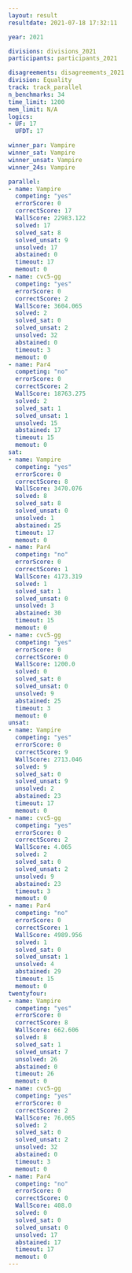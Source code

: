 ```yaml
---
layout: result
resultdate: 2021-07-18 17:32:11

year: 2021

divisions: divisions_2021
participants: participants_2021

disagreements: disagreements_2021
division: Equality
track: track_parallel
n_benchmarks: 34
time_limit: 1200
mem_limit: N/A
logics:
- UF: 17
  UFDT: 17

winner_par: Vampire
winner_sat: Vampire
winner_unsat: Vampire
winner_24s: Vampire

parallel:
- name: Vampire
  competing: "yes"
  errorScore: 0
  correctScore: 17
  WallScore: 22983.122
  solved: 17
  solved_sat: 8
  solved_unsat: 9
  unsolved: 17
  abstained: 0
  timeout: 17
  memout: 0
- name: cvc5-gg
  competing: "yes"
  errorScore: 0
  correctScore: 2
  WallScore: 3604.065
  solved: 2
  solved_sat: 0
  solved_unsat: 2
  unsolved: 32
  abstained: 0
  timeout: 3
  memout: 0
- name: Par4
  competing: "no"
  errorScore: 0
  correctScore: 2
  WallScore: 18763.275
  solved: 2
  solved_sat: 1
  solved_unsat: 1
  unsolved: 15
  abstained: 17
  timeout: 15
  memout: 0
sat:
- name: Vampire
  competing: "yes"
  errorScore: 0
  correctScore: 8
  WallScore: 3470.076
  solved: 8
  solved_sat: 8
  solved_unsat: 0
  unsolved: 1
  abstained: 25
  timeout: 17
  memout: 0
- name: Par4
  competing: "no"
  errorScore: 0
  correctScore: 1
  WallScore: 4173.319
  solved: 1
  solved_sat: 1
  solved_unsat: 0
  unsolved: 3
  abstained: 30
  timeout: 15
  memout: 0
- name: cvc5-gg
  competing: "yes"
  errorScore: 0
  correctScore: 0
  WallScore: 1200.0
  solved: 0
  solved_sat: 0
  solved_unsat: 0
  unsolved: 9
  abstained: 25
  timeout: 3
  memout: 0
unsat:
- name: Vampire
  competing: "yes"
  errorScore: 0
  correctScore: 9
  WallScore: 2713.046
  solved: 9
  solved_sat: 0
  solved_unsat: 9
  unsolved: 2
  abstained: 23
  timeout: 17
  memout: 0
- name: cvc5-gg
  competing: "yes"
  errorScore: 0
  correctScore: 2
  WallScore: 4.065
  solved: 2
  solved_sat: 0
  solved_unsat: 2
  unsolved: 9
  abstained: 23
  timeout: 3
  memout: 0
- name: Par4
  competing: "no"
  errorScore: 0
  correctScore: 1
  WallScore: 4989.956
  solved: 1
  solved_sat: 0
  solved_unsat: 1
  unsolved: 4
  abstained: 29
  timeout: 15
  memout: 0
twentyfour:
- name: Vampire
  competing: "yes"
  errorScore: 0
  correctScore: 8
  WallScore: 662.606
  solved: 8
  solved_sat: 1
  solved_unsat: 7
  unsolved: 26
  abstained: 0
  timeout: 26
  memout: 0
- name: cvc5-gg
  competing: "yes"
  errorScore: 0
  correctScore: 2
  WallScore: 76.065
  solved: 2
  solved_sat: 0
  solved_unsat: 2
  unsolved: 32
  abstained: 0
  timeout: 3
  memout: 0
- name: Par4
  competing: "no"
  errorScore: 0
  correctScore: 0
  WallScore: 408.0
  solved: 0
  solved_sat: 0
  solved_unsat: 0
  unsolved: 17
  abstained: 17
  timeout: 17
  memout: 0
---
```

